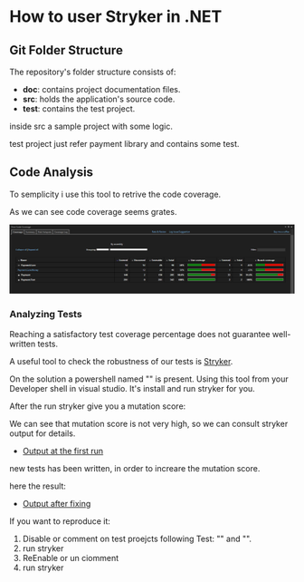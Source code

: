 # How to user Stryker in .NET

## Git Folder Structure

The repository's folder structure consists of:

- **doc**: contains project documentation files.
- **src**: holds the application's source code.
- **test**: contains the test project.

inside src a sample project with some logic.

test project just refer payment library and contains some test.

## Code Analysis

To semplicity i use this tool to retrive the code coverage.

As we can see code coverage seems grates.

![Alt text](./docs/Images/CodeCoverage-BeforeImprovement.png)


### Analyzing Tests

Reaching a satisfactory test coverage percentage does not guarantee well-written tests.

A useful tool to check the robustness of our tests is [Stryker](https://stryker-mutator.io/). 

On the solution a powershell named "" is present. Using this tool from your Developer shell in visual studio.
It's install and run stryker for you.

After the run stryker give you a mutation score:


We can see that mutation score is not very high, so we can consult stryker output for details.

- [Output at the first run](docs/StrykerOutput/BeforeImprovement/reports/mutation-report.html)

new tests has been written, in order to increare the mutation score.

here the result:

- [Output after fixing](docs/StrykerOutput/AfterImprovement/reports/mutation-report.html)

If you want to reproduce it:
1. Disable or comment on test proejcts following Test: "" and "".
2. run stryker
3. ReEnable or un ciomment
2. run stryker
